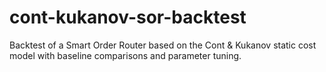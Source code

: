 # cont-kukanov-sor-backtest
Backtest of a Smart Order Router based on the Cont &amp; Kukanov static cost model with baseline comparisons and parameter tuning.
